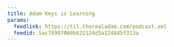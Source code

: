 ```yaml
---
title: Adam Keys is Learning
params:
  feedlink: https://til.therealadam.com/podcast.xml
  feedid: 5ac78907060b622124d5a124845f313a
---
```

